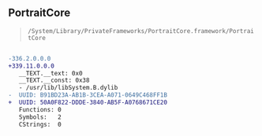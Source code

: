 ## PortraitCore

> `/System/Library/PrivateFrameworks/PortraitCore.framework/PortraitCore`

```diff

-336.2.0.0.0
+339.11.0.0.0
   __TEXT.__text: 0x0
   __TEXT.__const: 0x38
   - /usr/lib/libSystem.B.dylib
-  UUID: B91BD23A-AB1B-3CEA-A071-0649C468FF1B
+  UUID: 50A0F822-DDDE-3840-AB5F-A0768671CE20
   Functions: 0
   Symbols:   2
   CStrings:  0

```
